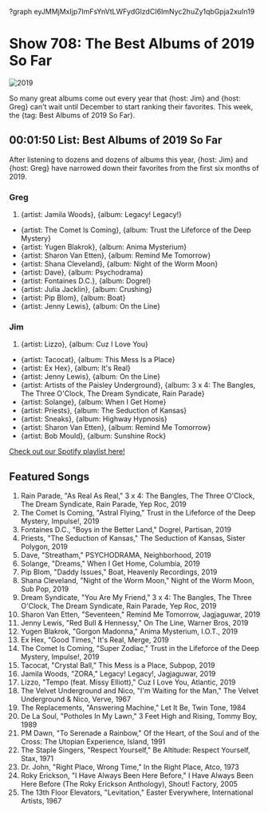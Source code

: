 ?graph eyJMMjMxIjp7ImFsYnVtLWFydGlzdCI6ImNyc2huZy1qbGpja2xuIn19

# Show 708: The Best Albums of 2019 So Far

![2019](https://sound-images.s3.amazonaws.com/images/2019/sound_opinions_presents_.png)

So many great albums come out every year that {host: Jim} and {host: Greg} can't wait until December to start ranking their favorites. This week, the {tag: Best Albums of 2019 So Far}.


## 00:01:50 List: Best Albums of 2019 So Far
After listening to dozens and dozens of albums this year, {host: Jim} and {host: Greg} have narrowed down their favorites from the first six months of 2019.

### Greg
1. {artist: Jamila Woods}, {album: Legacy! Legacy!}
- {artist: The Comet Is Coming}, {album: Trust the Lifeforce of the Deep Mystery}
- {artist: Yugen Blakrok}, {album: Anima Mysterium}
- {artist: Sharon Van Etten}, {album: Remind Me Tomorrow}
- {artist: Shana Cleveland}, {album: Night of the Worm Moon}
- {artist: Dave}, {album: Psychodrama}
- {artist: Fontaines D.C.}, {album: Dogrel}
- {artist: Julia Jacklin}, {album: Crushing}
- {artist: Pip Blom}, {album: Boat}
- {artist: Jenny Lewis}, {album: On the Line}

### Jim
1. {artist: Lizzo}, {album: Cuz I Love You}
- {artist: Tacocat}, {album: This Mess Is a Place}
- {artist: Ex Hex}, {album: It's Real}
- {artist: Jenny Lewis}, {album: On the Line}
- {artist: Artists of the Paisley Underground}, {album: 3 x 4: The Bangles, The Three O'Clock, The Dream Syndicate, Rain Parade}
- {artist: Solange}, {album: When I Get Home}
- {artist: Priests}, {album: The Seduction of Kansas}
- {artist: Sneaks}, {album: Highway Hypnosis}
- {artist: Sharon Van Etten}, {album: Remind Me Tomorrow}
- {artist: Bob Mould}, {album: Sunshine Rock}

[Check out our Spotify playlist here!](https://open.spotify.com/playlist/4Y4CaHiWRGYZiaa6XiHDkf) 

## Featured Songs
1. Rain Parade, "As Real As Real," 3 x 4: The Bangles, The Three O'Clock, The Dream Syndicate, Rain Parade, Yep Roc, 2019
1. The Comet Is Coming, "Astral Flying," Trust in the Lifeforce of the Deep Mystery, Impulse!, 2019
1. Fontaines D.C., "Boys in the Better Land," Dogrel, Partisan, 2019
1. Priests, "The Seduction of Kansas," The Seduction of Kansas, Sister Polygon, 2019
1. Dave, "Streatham," PSYCHODRAMA, Neighborhood, 2019
1. Solange, "Dreams," When I Get Home, Columbia, 2019
1. Pip Blom, "Daddy Issues," Boat, Heavenly Recordings, 2019
1. Shana Cleveland, "Night of the Worm Moon," Night of the Worm Moon, Sub Pop, 2019
1. Dream Syndicate, "You Are My Friend," 3 x 4: The Bangles, The Three O'Clock, The Dream Syndicate, Rain Parade, Yep Roc, 2019
1. Sharon Van Etten, "Seventeen," Remind Me Tomorrow, Jagjaguwar, 2019
1. Jenny Lewis, "Red Bull & Hennessy," On The Line, Warner Bros, 2019
1. Yugen Blakrok, "Gorgon Madonna," Anima Mysterium, I.O.T., 2019
1. Ex Hex, "Good Times," It's Real, Merge, 2019
1. The Comet Is Coming, "Super Zodiac," Trust in the Lifeforce of the Deep Mystery, Impulse!, 2019
1. Tacocat, "Crystal Ball," This Mess is a Place, Subpop, 2019
1. Jamila Woods, "ZORA," Legacy! Legacy!, Jagjaguwar, 2019
1. Lizzo, "Tempo (feat. Missy Elliott)," Cuz I Love You, Atlantic, 2019
1. The Velvet Underground and Nico, "I'm Waiting for the Man," The Velvet Underground & Nico, Verve, 1967
1. The Replacements, "Answering Machine," Let It Be, Twin Tone, 1984
1. De La Soul, "Potholes In My Lawn," 3 Feet High and Rising, Tommy Boy, 1989
1. PM Dawn, "To Serenade a Rainbow," Of the Heart, of the Soul and of the Cross: The Utopian Experience, Island, 1991
1. The Staple Singers, "Respect Yourself," Be Altitude: Respect Yourself, Stax, 1971
1. Dr. John, "Right Place, Wrong Time," In the Right Place, Atco, 1973
1. Roky Erickson, "I Have Always Been Here Before," I Have Always Been Here Before (The Roky Erickson Anthology), Shout! Factory, 2005
1. The 13th Floor Elevators, "Levitation," Easter Everywhere, International Artists, 1967
